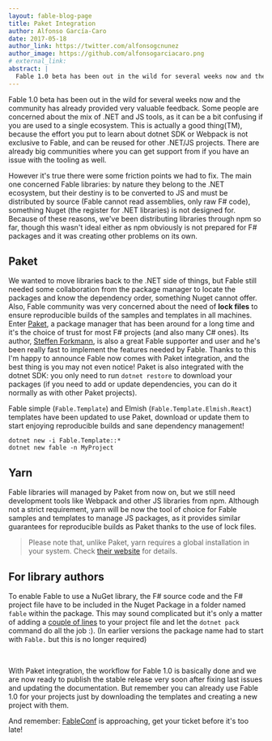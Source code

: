 ```yaml
---
layout: fable-blog-page
title: Paket Integration
author: Alfonso García-Caro
date: 2017-05-18
author_link: https://twitter.com/alfonsogcnunez
author_image: https://github.com/alfonsogarciacaro.png
# external_link:
abstract: |
  Fable 1.0 beta has been out in the wild for several weeks now and the community has already provided very valuable feedback. Some people are concerned about the mix of .NET and JS tools and it's true there were some friction points we had to fix. The main one concerned Fable libraries: by nature they belong to the .NET ecosystem, but their destiny is to be converted to JS.
---
```


Fable 1.0 beta has been out in the wild for several weeks now and the community has already provided very valuable feedback. Some people are concerned about the mix of .NET and JS tools, as it can be a bit confusing if you are used to a single ecosystem. This is actually a good thing(TM), because the effort you put to learn about dotnet SDK or Webpack is not exclusive to Fable, and can be reused for other .NET/JS projects. There are already big communities where you can get support from if you have an issue with the tooling as well.

However it's true there were some friction points we had to fix. The main one concerned Fable libraries: by nature they belong to the .NET ecosystem, but their destiny is to be converted to JS and must be distributed by source (Fable cannot read assemblies, only raw F# code), something Nuget (the register for .NET libraries) is not designed for. Because of these reasons, we've been distributing libraries through npm so far, though this wasn't ideal either as npm obviously is not prepared for F# packages and it was creating other problems on its own.

## Paket

We wanted to move libraries back to the .NET side of things, but Fable still needed some collaboration from the package manager to locate the packages and know the dependency order, something Nuget cannot offer. Also, Fable community was very concerned about the need of **lock files** to ensure reproducible builds of the samples and templates in all machines. Enter [Paket](https://fsprojects.github.io/Paket/), a package manager that has been around for a long time and it's the choice of trust for most F# projects (and also many C# ones). Its author, [Steffen Forkmann](https://twitter.com/sforkmann), is also a great Fable supporter and user and he's been really fast to implement the features needed by Fable. Thanks to this I'm happy to announce Fable now comes with Paket integration, and the best thing is you may not even notice! Paket is also integrated with the dotnet SDK: you only need to run `dotnet restore` to download your packages (if you need to add or update dependencies, you can do it normally as with other Paket projects).

Fable simple (`Fable.Template`) and Elmish (`Fable.Template.Elmish.React`) templates have been updated to use Paket, download or update them to start enjoying reproducible builds and sane dependency management!

```shell
dotnet new -i Fable.Template::*
dotnet new fable -n MyProject
```


## Yarn

Fable libraries will managed by Paket from now on, but we still need development tools like Webpack and other JS libraries from npm. Although not a strict requirement, yarn will be now the tool of choice for Fable samples and templates to manage JS packages, as it provides similar guarantees for reproducible builds as Paket thanks to the use of lock files.

> Please note that, unlike Paket, yarn requires a global installation in your system. Check [their website](https://yarnpkg.com/en/docs/install) for details.

## For library authors

To enable Fable to use a NuGet library, the F# source code and the F# project file have to be included in the Nuget Package in a folder named `fable` within the package. This may sound complicated but it's only a matter of adding a [couple of lines](https://github.com/fable-elmish/react/blob/1e97c734bfd943899958e1ca849974e3baea3500/src/Fable.Elmish.React.fsproj#L15-L19) to your project file and let the `dotnet pack` command do all the job :). (In earlier versions the package name had to start with `Fable.` but this is no longer required)

<br />

With Paket integration, the workflow for Fable 1.0 is basically done and we are now ready to publish the stable release very soon after fixing last issues and updating the documentation. But remember you can already use Fable 1.0 for your projects just by downloading the templates and creating a new project with them.

And remember: [FableConf](https://www.eventbrite.es/e/fableconf-bordeaux-tickets-34089709238) is approaching, get your ticket before it's too late!
